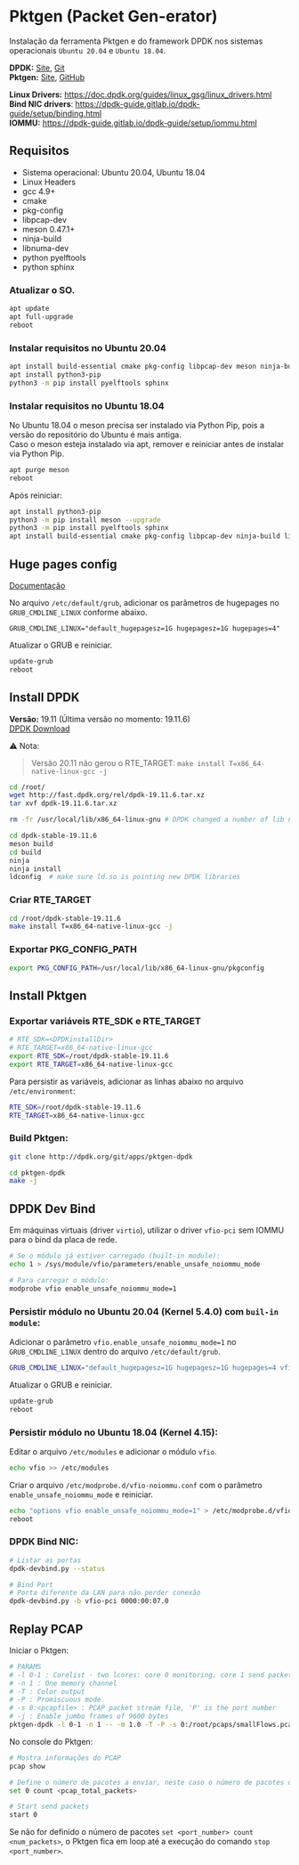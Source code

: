 # Pktgen (Packet Gen-erator)

Instalação da ferramenta Pktgen e do framework DPDK nos sistemas operacionais `Ubuntu 20.04` e `Ubuntu 18.04`.

**DPDK:** [Site](http://core.dpdk.org/doc/), [Git](http://git.dpdk.org/)  
**Pktgen:** [Site](https://pktgen-dpdk.readthedocs.io/en/latest/index.html), [GitHub](https://github.com/pktgen/Pktgen-DPDK/)

**Linux Drivers:** https://doc.dpdk.org/guides/linux_gsg/linux_drivers.html  
**Bind NIC drivers**: https://dpdk-guide.gitlab.io/dpdk-guide/setup/binding.html  
**IOMMU:** https://dpdk-guide.gitlab.io/dpdk-guide/setup/iommu.html  

## Requisitos
 - Sistema operacional: Ubuntu 20.04, Ubuntu 18.04
 - Linux Headers
 - gcc 4.9+
 - cmake
 - pkg-config
 - libpcap-dev
 - meson 0.47.1+
 - ninja-build
 - libnuma-dev
 - python pyelftools
 - python sphinx

### Atualizar o SO.
```bash
apt update
apt full-upgrade
reboot
```
### Instalar requisitos no Ubuntu 20.04
```bash
apt install build-essential cmake pkg-config libpcap-dev meson ninja-build libnuma-dev linux-headers-`uname -r`
apt install python3-pip
python3 -m pip install pyelftools sphinx
```

### Instalar requisitos no Ubuntu 18.04
No Ubuntu 18.04 o meson precisa ser instalado via Python Pip, pois a versão do repositório do Ubuntu é mais antiga.  
Caso o meson esteja instalado via apt, remover e reiniciar antes de instalar via Python Pip.
```bash
apt purge meson
reboot
```
Após reiniciar:
```bash
apt install python3-pip
python3 -m pip install meson --upgrade
python3 -m pip install pyelftools sphinx
apt install build-essential cmake pkg-config libpcap-dev ninja-build libnuma-dev linux-headers-`uname -r`
```

## Huge pages config 
[Documentação](https://doc.dpdk.org/guides/linux_gsg/sys_reqs.html#use-of-hugepages-in-the-linux-environment)

No arquivo `/etc/default/grub`, adicionar os parâmetros de hugepages no `GRUB_CMDLINE_LINUX` conforme abaixo.

```
GRUB_CMDLINE_LINUX="default_hugepagesz=1G hugepagesz=1G hugepages=4"
```
Atualizar o GRUB e reiniciar.
```bash
update-grub
reboot
```

## Install DPDK
**Versão:** 19.11 (Última versão no momento: 19.11.6)  
[DPDK Download](http://core.dpdk.org/download/)  

:warning: Nota:
> Versão 20.11 não gerou o RTE_TARGET: `make install T=x86_64-native-linux-gcc -j`

```bash
cd /root/
wget http://fast.dpdk.org/rel/dpdk-19.11.6.tar.xz
tar xvf dpdk-19.11.6.tar.xz

rm -fr /usr/local/lib/x86_64-linux-gnu # DPDK changed a number of lib names and need to clean up

cd dpdk-stable-19.11.6
meson build
cd build
ninja
ninja install
ldconfig  # make sure ld.so is pointing new DPDK libraries
```

### Criar RTE_TARGET
```bash
cd /root/dpdk-stable-19.11.6
make install T=x86_64-native-linux-gcc -j
```

### Exportar PKG_CONFIG_PATH
```bash
export PKG_CONFIG_PATH=/usr/local/lib/x86_64-linux-gnu/pkgconfig
```

## Install Pktgen

### Exportar variáveis RTE_SDK e RTE_TARGET
```bash
# RTE_SDK=<DPDKinstallDir>
# RTE_TARGET=x86_64-native-linux-gcc
export RTE_SDK=/root/dpdk-stable-19.11.6
export RTE_TARGET=x86_64-native-linux-gcc
```

Para persistir as variáveis, adicionar as linhas abaixo no arquivo `/etc/environment`:
```bash
RTE_SDK=/root/dpdk-stable-19.11.6
RTE_TARGET=x86_64-native-linux-gcc
```

### Build Pktgen:
```bash
git clone http://dpdk.org/git/apps/pktgen-dpdk

cd pktgen-dpdk
make -j
```

## DPDK Dev Bind

Em máquinas virtuais (driver `virtio`), utilizar o driver `vfio-pci` sem IOMMU para o bind da placa de rede.
```bash
# Se o módulo já estiver carregado (built-in module):
echo 1 > /sys/module/vfio/parameters/enable_unsafe_noiommu_mode

# Para carregar o módulo:
modprobe vfio enable_unsafe_noiommu_mode=1
```

### Persistir módulo no Ubuntu 20.04 (Kernel 5.4.0) com `buil-in module`:
Adicionar o parâmetro `vfio.enable_unsafe_noiommu_mode=1` no `GRUB_CMDLINE_LINUX` dentro do arquivo `/etc/default/grub`.
```bash
GRUB_CMDLINE_LINUX="default_hugepagesz=1G hugepagesz=1G hugepages=4 vfio.enable_unsafe_noiommu_mode=1"
```
Atualizar o GRUB e reiniciar.
```bash
update-grub
reboot
```

### Persistir módulo no Ubuntu 18.04 (Kernel 4.15):
Editar o arquivo `/etc/modules` e adicionar o módulo `vfio`.
```bash
echo vfio >> /etc/modules
```
Criar o arquivo `/etc/modprobe.d/vfio-noiommu.conf` com o parâmetro `enable_unsafe_noiommu_mode` e reiniciar.
```bash
echo "options vfio enable_unsafe_noiommu_mode=1" > /etc/modprobe.d/vfio-noiommu.conf
reboot
```

### DPDK Bind NIC:
```bash
# Listar as portas 
dpdk-devbind.py --status

# Bind Port
# Porta diferente da LAN para não perder conexão
dpdk-devbind.py -b vfio-pci 0000:00:07.0
```

## Replay PCAP

Iniciar o Pktgen:
```bash
# PARAMS
# -l 0-1 : Corelist - two lcores: core 0 monitoring, core 1 send packets
# -n 1 : One memory channel
# -T : Color output
# -P : Promiscuous mode
# -s 0:<pcapfile> : PCAP packet stream file, 'P' is the port number
# -j : Enable jumbo frames of 9600 bytes
pktgen-dpdk -l 0-1 -n 1 -- -m 1.0 -T -P -s 0:/root/pcaps/smallFlows.pcap -j
```
No console do Pktgen:
```bash
# Mostra informações do PCAP
pcap show

# Define o número de pacotes a enviar, neste caso o número de pacotes do arquivo PCAP.
set 0 count <pcap_total_packets>

# Start send packets
start 0
```
Se não for definido o número de pacotes `set <port_number> count <num_packets>`, o Pktgen fica em loop até a execução do comando `stop <port_number>`.
